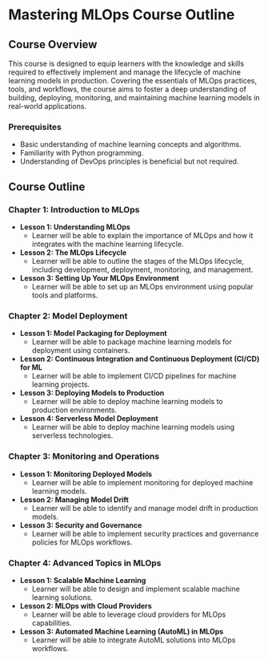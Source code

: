 
# Mastering MLOps Course Outline

## Course Overview
This course is designed to equip learners with the knowledge and skills required to effectively implement and manage the lifecycle of machine learning models in production. Covering the essentials of MLOps practices, tools, and workflows, the course aims to foster a deep understanding of building, deploying, monitoring, and maintaining machine learning models in real-world applications.

### Prerequisites
- Basic understanding of machine learning concepts and algorithms.
- Familiarity with Python programming.
- Understanding of DevOps principles is beneficial but not required.

## Course Outline

### Chapter 1: Introduction to MLOps
- **Lesson 1: Understanding MLOps**
  - Learner will be able to explain the importance of MLOps and how it integrates with the machine learning lifecycle.
- **Lesson 2: The MLOps Lifecycle**
  - Learner will be able to outline the stages of the MLOps lifecycle, including development, deployment, monitoring, and management.
- **Lesson 3: Setting Up Your MLOps Environment**
  - Learner will be able to set up an MLOps environment using popular tools and platforms.

### Chapter 2: Model Deployment
- **Lesson 1: Model Packaging for Deployment**
  - Learner will be able to package machine learning models for deployment using containers.
- **Lesson 2: Continuous Integration and Continuous Deployment (CI/CD) for ML**
  - Learner will be able to implement CI/CD pipelines for machine learning projects.
- **Lesson 3: Deploying Models to Production**
  - Learner will be able to deploy machine learning models to production environments.
- **Lesson 4: Serverless Model Deployment**
  - Learner will be able to deploy machine learning models using serverless technologies.

### Chapter 3: Monitoring and Operations
- **Lesson 1: Monitoring Deployed Models**
  - Learner will be able to implement monitoring for deployed machine learning models.
- **Lesson 2: Managing Model Drift**
  - Learner will be able to identify and manage model drift in production models.
- **Lesson 3: Security and Governance**
  - Learner will be able to implement security practices and governance policies for MLOps workflows.

### Chapter 4: Advanced Topics in MLOps
- **Lesson 1: Scalable Machine Learning**
  - Learner will be able to design and implement scalable machine learning solutions.
- **Lesson 2: MLOps with Cloud Providers**
  - Learner will be able to leverage cloud providers for MLOps capabilities.
- **Lesson 3: Automated Machine Learning (AutoML) in MLOps**
  - Learner will be able to integrate AutoML solutions into MLOps workflows.
